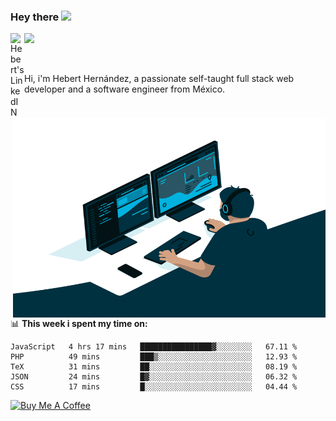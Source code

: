 ### Hey there <img src="https://media.giphy.com/media/hvRJCLFzcasrR4ia7z/giphy.gif" width="25px">
<a href="https://www.linkedin.com/in/evertcode/" target="_blank">
  <img align="left" alt="Hebert's LinkedIN" width="22px" src="https://raw.githubusercontent.com/peterthehan/peterthehan/master/assets/linkedin.svg" />
</a>

![](https://visitor-badge.glitch.me/badge?page_id=evertcode.evertcode)

<br />

Hi, i'm Hebert Hernández, a passionate self-taught full stack web developer and a software engineer from México.

<img align="right" alt="GIF" src="https://github.com/evertcode/evertcode/blob/master/code.gif?raw=true" width="500" height="320" />

📊 **This week i spent my time on:**

<!--START_SECTION:waka-->
```text
JavaScript   4 hrs 17 mins   ████████████████▓░░░░░░░░   67.11 % 
PHP          49 mins         ███▒░░░░░░░░░░░░░░░░░░░░░   12.93 % 
TeX          31 mins         ██░░░░░░░░░░░░░░░░░░░░░░░   08.19 % 
JSON         24 mins         █▓░░░░░░░░░░░░░░░░░░░░░░░   06.32 % 
CSS          17 mins         █░░░░░░░░░░░░░░░░░░░░░░░░   04.44 % 
```
<!--END_SECTION:waka-->

<a href="https://www.buymeacoffee.com/evertcode" target="_blank"><img src="https://cdn.buymeacoffee.com/buttons/v2/default-red.png" alt="Buy Me A Coffee" width="150" ></a>

